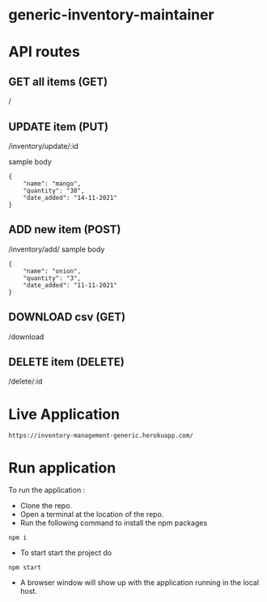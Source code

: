 # generic-inventory-maintainer
# API routes 
## GET all items (GET)
/
## UPDATE item (PUT)
/inventory/update/:id

sample body
```
{
	"name": "mango", 
	"quantity": "30",
	"date_added": "14-11-2021"
}
```
## ADD new item (POST)
/inventory/add/
sample body
```
{
	"name": "onion", 
	"quantity": "3",
	"date_added": "11-11-2021"
}
```
## DOWNLOAD csv (GET)
/download
## DELETE item (DELETE)
/delete/:id

# Live Application

```
https://inventory-management-generic.herokuapp.com/
```

# Run application
To run the application : 
* Clone the repo.
* Open a terminal at the location of the repo.
* Run the following command to install the npm packages
```
npm i 
```
* To start start the project do
```
npm start
```
* A browser window will show up with the application running in the local host.
